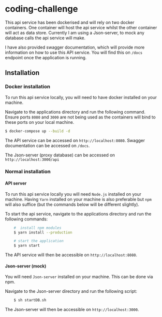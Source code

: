 # coding-challenge

This api service has been dockerised and will rely on two docker containers. One container will host the api service whilst the other container will act as data store. Currently I am using a Json-server, to mock any database calls the api service will make.

I have also provided swagger documentation, which will provide more information on how to use this API service. You will find this on `/docs` endpoint once the application is running.

## Installation

### Docker installation
To run this api service locally, you will need to have docker installed on your machine.

Navigate to the applications directory and run the following command. Ensure ports `8080` and `3000` are not being used as the containers will bind to these ports on your local machine.

```bash
$ docker-compose up --build -d
```

The API service can be accessed on `http://localhost:8080`. Swagger documentation can be accessed on `/docs`.

The Json-server (proxy database) can be accessed on `http://localhost:3000/api`


### Normal installation

#### API server

To run this api service locally you will need `Node.js` installed on your machine. Having `Yarn` installed on your machine is also preferable but `npm` will also suffice (but the commands below will be different slightly).

To start the api service, navigate to the applications directory and run the following commands:

```sh
    #  install npm modules
    $ yarn install --production

    # start the application
    $ yarn start

```
The API service will then be accessible on `http://localhost:8080`.

#### Json-server (mock)

You will need `Json-server` installed on your machine. This can be done via npm.

Navigate to the Json-server directory and run the following script:

```sh
    $ sh startDB.sh
```

The Json-server will then be accessible on `http://localhost:3000`.